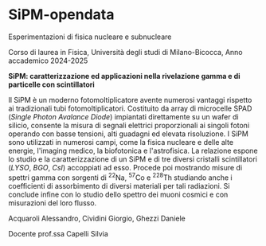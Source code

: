 # SiPM-opendata
Esperimentazioni di fisica nucleare e subnucleare

Corso di laurea in Fisica, Università degli studi di Milano-Bicocca, Anno accademico 2024-2025

**SiPM: caratterizzazione ed applicazioni nella rivelazione gamma e di particelle con scintillatori**

Il SiPM è un moderno fotomoltiplicatore avente numerosi vantaggi rispetto ai tradizionali tubi fotomoltiplicatori. Costituito da array di microcelle SPAD (*Single Photon Avalance Diode*) impiantati direttamente su un wafer di silicio, consente la misura di segnali elettrici proporzionali ai singoli fotoni operando con basse tensioni, alti guadagni ed elevata risoluzione. I SiPM sono utilizzati in numerosi campi, come la fisica nucleare e delle alte energie, l'imaging medico, la biofotonica e l'astrofisica.
La relazione espone lo studio e la caratterizzazione di un SiPM e di tre diversi cristalli scintillatori (*LYSO*, *BGO*, *CsI*) accoppiati ad esso. Procede poi mostrando misure di spettri gamma con sorgenti di $^{22}\text{Na}$, $^{57}\text{Co}$ e $^{228}\text{Th}$ studiando anche i coefficienti di assorbimento di diversi materiali per tali radiazioni. Si conclude infine con lo studio dello spettro dei muoni cosmici e con misurazioni del loro flusso.


Acquaroli Alessandro, Cividini Giorgio, Ghezzi Daniele

Docente prof.ssa Capelli Silvia
